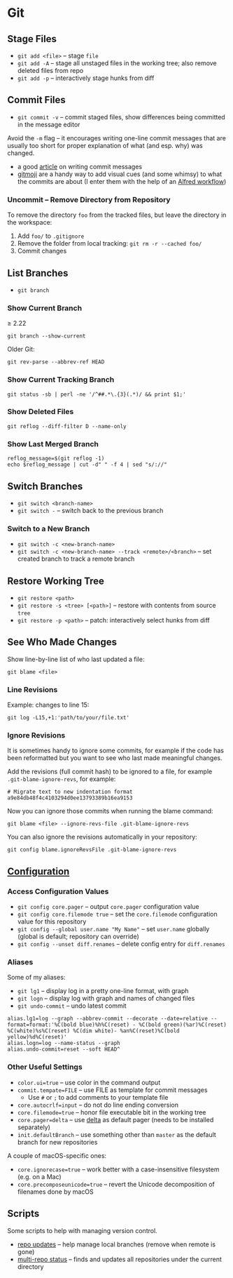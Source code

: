 # Git

## Stage Files

- `git add <file>` – stage `file`
- `git add -A` – stage all unstaged files in the working tree; also remove deleted files from repo
- `git add -p` – interactively stage hunks from diff

## Commit Files

- `git commit -v` – commit staged files, show differences being committed in the message editor

Avoid the `-m` flag – it encourages writing one-line commit messages that are usually too short for proper explanation of what (and esp. why) was changed.

- a good [article](https://chris.beams.io/posts/git-commit/) on writing commit messages
- [gitmoji](https://gitmoji.carloscuesta.me) are a handy way to add visual cues (and some whimsy) to what the commits are about (I enter them with the help of an [Alfred workflow](../apple/mac/alfred/README.md#workflows))

### Uncommit – Remove Directory from Repository

To remove the directory `foo` from the tracked files, but leave the directory in the workspace:

1. Add `foo/` to `.gitignore`
2. Remove the folder from local tracking: `git rm -r --cached foo/`
3. Commit changes

## List Branches

- `git branch`

### Show Current Branch

≥ 2.22

```shellsession
git branch --show-current
```

Older Git:

```shellsession
git rev-parse --abbrev-ref HEAD
```

### Show Current Tracking Branch

```shellsession
git status -sb | perl -ne '/^##.*\.{3}(.*)/ && print $1;'
```

### Show Deleted Files

```shellsession
git reflog --diff-filter D --name-only
```

### Show Last Merged Branch

```shellsession
reflog_message=$(git reflog -1)
echo $reflog_message | cut -d" " -f 4 | sed "s/://"
```

## Switch Branches

- `git switch <branch-name>`
- `git switch -` – switch back to the previous branch

### Switch to a New Branch

- `git switch -c <new-branch-name>`
- `git switch -c <new-branch-name> --track <remote>/<branch>` – set created branch to track a remote branch

## Restore Working Tree

- `git restore <path>`
- `git restore -s <tree> [<path>]` – restore with contents from source `tree`
- `git restore -p <path>` – patch: interactively select hunks from diff

## See Who Made Changes

Show line-by-line list of who last updated a file:

```shellsession
git blame <file>
```

### Line Revisions

Example: changes to line 15:

```shellsession
git log -L15,+1:'path/to/your/file.txt'
```

### Ignore Revisions

It is sometimes handy to ignore some commits, for example if the code has been reformatted but you want to see who last made meaningful changes.

Add the revisions (full commit hash) to be ignored to a file, for example `.git-blame-ignore-revs`, for example:

```text
# Migrate text to new indentation format
a9e84db48f4c4103294d0ee13793389b16ea9153
```

Now you can ignore those commits when running the blame command:

```shellsession
git blame <file> --ignore-revs-file .git-blame-ignore-revs
```

You can also ignore the revisions automatically in your repository:

```shellsession
git config blame.ignoreRevsFile .git-blame-ignore-revs
```

## [Configuration](https://git-scm.com/docs/git-config)

### Access Configuration Values

- `git config core.pager` – output `core.pager` configuration value
- `git config core.filemode true` – set the `core.filemode` configuration value for this repository
- `git config --global user.name "My Name"` – set `user.name` globally (global is default; repository can override)
- `git config --unset diff.renames` – delete config entry for `diff.renames`

### Aliases

Some of my aliases:

- `git lg1` – display log in a pretty one-line format, with graph
- `git logn` – display log with graph and names of changed files
- `git undo-commit` – undo latest commit

```etc
alias.lg1=log --graph --abbrev-commit --decorate --date=relative --format=format:'%C(bold blue)%h%C(reset) - %C(bold green)(%ar)%C(reset) %C(white)%s%C(reset) %C(dim white)- %an%C(reset)%C(bold yellow)%d%C(reset)'
alias.logn=log --name-status --graph
alias.undo-commit=reset --soft HEAD^
```

### Other Useful Settings

- `color.ui=true` – use color in the command output
- `commit.tempate=FILE` – use FILE as template for commit messages
  - Use `#` or `;` to add comments to your template file
- `core.autocrlf=input` – do not do line ending conversion
- `core.filemode=true` – honor file executable bit in the working tree
- `core.pager=delta` – use [delta](https://github.com/dandavison/delta) as default pager (needs to be installed separately)
- `init.defaultBranch` – use something other than `master` as the default branch for new repositories

A couple of macOS-specific ones:

- `core.ignorecase=true` – work better with a case-insensitive filesystem (e.g. on a Mac)
- `core.precomposeunicode=true` – revert the Unicode decomposition of filenames done by macOS

## Scripts

Some scripts to help with managing version control.

- [repo updates](https://github.com/teroyks/git-helpers) – help manage local branches (remove when remote is gone)
- [multi-repo status](https://github.com/teroyks/gitmstatus) – finds and updates all repositories under the current directory
